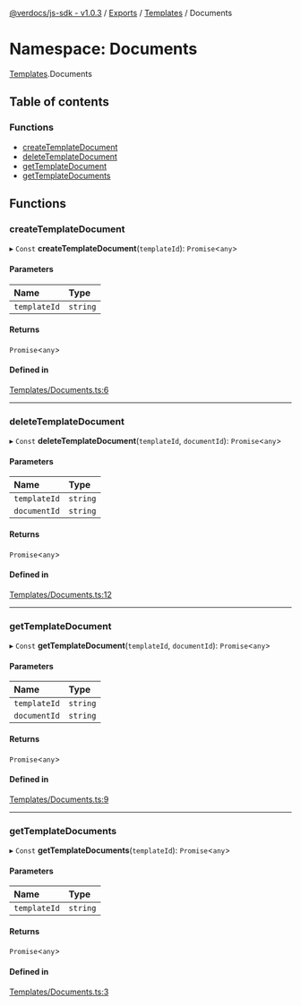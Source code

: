 [@verdocs/js-sdk - v1.0.3](../README.md) / [Exports](../modules.md) / [Templates](Templates.md) / Documents

# Namespace: Documents

[Templates](Templates.md).Documents

## Table of contents

### Functions

- [createTemplateDocument](Templates.Documents.md#createtemplatedocument)
- [deleteTemplateDocument](Templates.Documents.md#deletetemplatedocument)
- [getTemplateDocument](Templates.Documents.md#gettemplatedocument)
- [getTemplateDocuments](Templates.Documents.md#gettemplatedocuments)

## Functions

### createTemplateDocument

▸ `Const` **createTemplateDocument**(`templateId`): `Promise`<`any`\>

#### Parameters

| Name | Type |
| :------ | :------ |
| `templateId` | `string` |

#### Returns

`Promise`<`any`\>

#### Defined in

[Templates/Documents.ts:6](https://github.com/Verdocs/js-sdk/blob/main/src/Templates/Documents.ts#L6)

___

### deleteTemplateDocument

▸ `Const` **deleteTemplateDocument**(`templateId`, `documentId`): `Promise`<`any`\>

#### Parameters

| Name | Type |
| :------ | :------ |
| `templateId` | `string` |
| `documentId` | `string` |

#### Returns

`Promise`<`any`\>

#### Defined in

[Templates/Documents.ts:12](https://github.com/Verdocs/js-sdk/blob/main/src/Templates/Documents.ts#L12)

___

### getTemplateDocument

▸ `Const` **getTemplateDocument**(`templateId`, `documentId`): `Promise`<`any`\>

#### Parameters

| Name | Type |
| :------ | :------ |
| `templateId` | `string` |
| `documentId` | `string` |

#### Returns

`Promise`<`any`\>

#### Defined in

[Templates/Documents.ts:9](https://github.com/Verdocs/js-sdk/blob/main/src/Templates/Documents.ts#L9)

___

### getTemplateDocuments

▸ `Const` **getTemplateDocuments**(`templateId`): `Promise`<`any`\>

#### Parameters

| Name | Type |
| :------ | :------ |
| `templateId` | `string` |

#### Returns

`Promise`<`any`\>

#### Defined in

[Templates/Documents.ts:3](https://github.com/Verdocs/js-sdk/blob/main/src/Templates/Documents.ts#L3)
